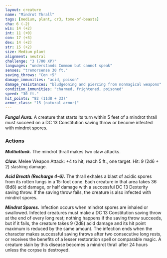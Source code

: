 ```yaml
---
layout: creature
name: "Mindrot Thrall"
tags: [medium, plant, cr3, tome-of-beasts]
cha: 6 (-2)
wis: 14 (+2)
int: 11 (+0)
con: 17 (+3)
dex: 14 (+2)
str: 15 (+2)
size: Medium plant
alignment: neutral
challenge: "3 (700 XP)"
languages: "understands Common but cannot speak"
senses: "tremorsense 30 ft."
saving_throws: "Con +5"
damage_immunities: "acid, poison"
damage_resistances: "bludgeoning and piercing from nonmagical weapons"
condition_immunities: "charmed, frightened, poisoned"
speed: "30 ft."
hit_points: "82 (11d8 + 33)"
armor_class: "15 (natural armor)"
---
```


***Fungal Aura.*** A creature that starts its turn within 5 feet of a mindrot thrall must succeed on a DC 13 Constitution saving throw or become infected with mindrot spores.

### Actions

***Multiattack.*** The mindrot thrall makes two claw attacks.

***Claw.*** Melee Weapon Attack: +4 to hit, reach 5 ft., one target. Hit: 9 (2d6 + 2) slashing damage.

***Acid Breath (Recharge 4-6).*** The thrall exhales a blast of acidic spores from its rotten lungs in a 15-foot cone. Each creature in that area takes 36 (8d8) acid damage, or half damage with a successful DC 13 Dexterity saving throw. If the saving throw fails, the creature is also infected with mindrot spores.

***Mindrot Spores.*** Infection occurs when mindrot spores are inhaled or swallowed. Infected creatures must make a DC 13 Constitution saving throw at the end of every long rest; nothing happens if the saving throw succeeds, but if it fails, the creature takes 9 (2d8) acid damage and its hit point maximum is reduced by the same amount. The infection ends when the character makes successful saving throws after two consecutive long rests, or receives the benefits of a lesser restoration spell or comparable magic. A creature slain by this disease becomes a mindrot thrall after 24 hours unless the corpse is destroyed.

